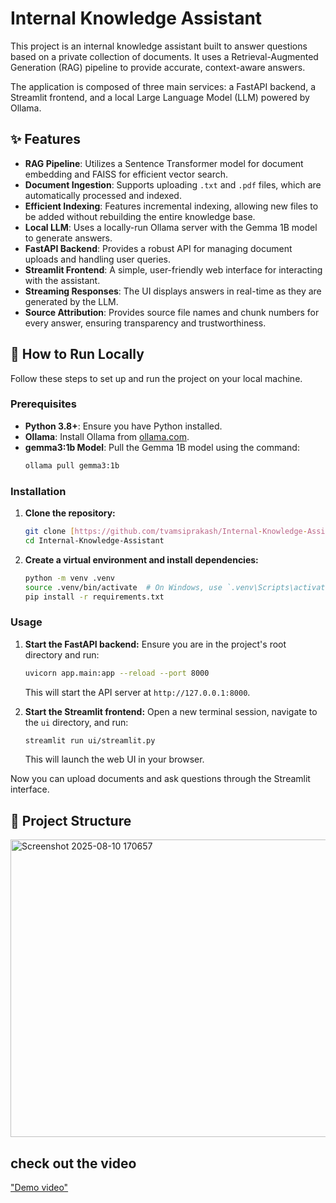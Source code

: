 # Internal Knowledge Assistant

This project is an internal knowledge assistant built to answer questions based on a private collection of documents. It uses a Retrieval-Augmented Generation (RAG) pipeline to provide accurate, context-aware answers.

The application is composed of three main services: a FastAPI backend, a Streamlit frontend, and a local Large Language Model (LLM) powered by Ollama.

## ✨ Features

-   **RAG Pipeline**: Utilizes a Sentence Transformer model for document embedding and FAISS for efficient vector search.
-   **Document Ingestion**: Supports uploading `.txt` and `.pdf` files, which are automatically processed and indexed.
-   **Efficient Indexing**: Features incremental indexing, allowing new files to be added without rebuilding the entire knowledge base.
-   **Local LLM**: Uses a locally-run Ollama server with the Gemma 1B model to generate answers.
-   **FastAPI Backend**: Provides a robust API for managing document uploads and handling user queries.
-   **Streamlit Frontend**: A simple, user-friendly web interface for interacting with the assistant.
-   **Streaming Responses**: The UI displays answers in real-time as they are generated by the LLM.
-   **Source Attribution**: Provides source file names and chunk numbers for every answer, ensuring transparency and trustworthiness.

## 🚀 How to Run Locally

Follow these steps to set up and run the project on your local machine.

### Prerequisites

-   **Python 3.8+**: Ensure you have Python installed.
-   **Ollama**: Install Ollama from [ollama.com](https://ollama.com/).
-   **gemma3:1b Model**: Pull the Gemma 1B model using the command:
    ```bash
    ollama pull gemma3:1b
    ```

### Installation

1.  **Clone the repository:**
    ```bash
    git clone [https://github.com/tvamsiprakash/Internal-Knowledge-Assistant.git](https://github.com/tvamsiprakash/Internal-Knowledge-Assistant.git)
    cd Internal-Knowledge-Assistant
    ```

2.  **Create a virtual environment and install dependencies:**
    ```bash
    python -m venv .venv
    source .venv/bin/activate  # On Windows, use `.venv\Scripts\activate`
    pip install -r requirements.txt
    ```

### Usage

1.  **Start the FastAPI backend:**
    Ensure you are in the project's root directory and run:
    ```bash
    uvicorn app.main:app --reload --port 8000
    ```
    This will start the API server at `http://127.0.0.1:8000`.

2.  **Start the Streamlit frontend:**
    Open a new terminal session, navigate to the `ui` directory, and run:
    ```bash
    streamlit run ui/streamlit.py
    ```
    This will launch the web UI in your browser.

Now you can upload documents and ask questions through the Streamlit interface.

## 📁 Project Structure

<img width="642" height="476" alt="Screenshot 2025-08-10 170657" src="https://github.com/user-attachments/assets/50b7caf4-f517-496e-ada5-ef8cae7aa9fa" />

## check out the video
["Demo video"](https://drive.google.com/file/d/1dZqSWwCpOTaMqN5hP0-3zmK7pEvn53kC/view?usp=sharing)
